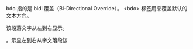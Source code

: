 
bdo 指的是 bidi 覆盖（Bi-Directional Override）。
\<bdo> 标签用来覆盖默认的文本方向。

<p>该段落文字从左到右显示。</p> <p><bdo dir="rtl">该段落文字从右到左显示。</bdo></p>